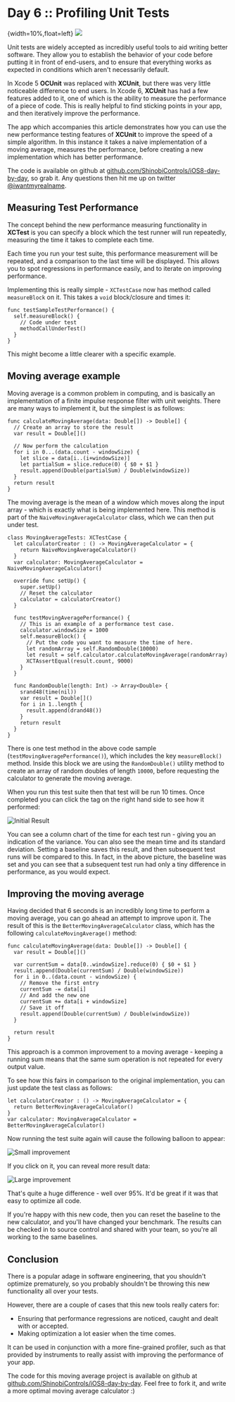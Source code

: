 # Day 6 :: Profiling Unit Tests

{width=10%,float=left}
![](images/06/thumbnail.png)

Unit tests are widely accepted as incredibly useful tools to aid writing better
software. They allow you to establish the behavior of your code before putting
it in front of end-users, and to ensure that everything works as expected in
conditions which aren't necessarily default.

In Xcode 5 __OCUnit__ was replaced with __XCUnit__, but there was very little
noticeable difference to end users. In Xcode 6, __XCUnit__ has had a few features
added to it, one of which is the ability to measure the performance of a piece
of code. This is really helpful to find sticking points in your app, and then
iteratively improve the performance.

The app which accompanies this article demonstrates how you can use the
new performance testing features of __XCUnit__ to improve the speed of a simple
algorithm. In this instance it takes a naive implementation of a moving average,
measures the performance, before creating a new implementation which has better
performance.

The code is available on github at [github.com/ShinobiControls/iOS8-day-by-day](https://github.com/ShinobiControls/iOS8-day-by-day),
so grab it. Any questions then hit me up on twitter [@iwantmyrealname](https://twitter.com/iwantmyrealname).


## Measuring Test Performance

The concept behind the new performance measuring functionality in __XCTest__ is
you can specify a block which the test runner will run repeatedly, measuring the
time it takes to complete each time.

Each time you run your test suite, this performance measurement will be repeated,
and a comparison to the last time will be displayed. This allows you to spot
regressions in performance easily, and to iterate on improving performance.

Implementing this is really simple - `XCTestCase` now has method called
`measureBlock` on it. This takes a `void` block/closure and times it:

    func testSampleTestPerformance() {
      self.measureBlock() {
        // Code under test
        methodCallUnderTest()
      }
    }

This might become a little clearer with a specific example.

## Moving average example

Moving average is a common problem in computing, and is basically an implementation
of a finite impulse response filter with unit weights. There are many ways to
implement it, but the simplest is as follows:

    func calculateMovingAverage(data: Double[]) -> Double[] {
      // Create an array to store the result
      var result = Double[]()

      // Now perform the calculation
      for i in 0...(data.count - windowSize) {
        let slice = data[i..(i+windowSize)]
        let partialSum = slice.reduce(0) { $0 + $1 }
        result.append(Double(partialSum) / Double(windowSize))
      }
      return result
    }

The moving average is the mean of a window which moves along the input array - which
is exactly what is being implemented here. This method is part of the
`NaiveMovingAverageCalculator` class, which we can then put under test.

    class MovingAverageTests: XCTestCase {
      let calculatorCreator : () -> MovingAverageCalculator = {
        return NaiveMovingAverageCalculator()
      }
      var calculator: MovingAverageCalculator = NaiveMovingAverageCalculator()

      override func setUp() {
        super.setUp()
        // Reset the calculator
        calculator = calculatorCreator()
      }

      func testMovingAveragePerformance() {
        // This is an example of a performance test case.
        calculator.windowSize = 1000
        self.measureBlock() {
          // Put the code you want to measure the time of here.
          let randomArray = self.RandomDouble(10000)
          let result = self.calculator.calculateMovingAverage(randomArray)
          XCTAssertEqual(result.count, 9000)
        }
      }

      func RandomDouble(length: Int) -> Array<Double> {
        srand48(time(nil))
        var result = Double[]()
        for i in 1..length {
          result.append(drand48())
        }
        return result
      }
    }

There is one test method in the above code sample (`testMovingAveragePerformance()`),
which includes the key `measureBlock()` method. Inside this block we are using
the `RandomDouble()` utility method to create an array of random doubles of length
`10000`, before requesting the calculator to generate the moving average.

When you run this test suite then that test will be run 10 times. Once completed
you can click the tag on the right hand side to see how it performed:

![Initial Result](images/06/setting_the_baseline.png)

You can see a column chart of the time for each test run - giving you an indication
of the variance. You can also see the mean time and its standard deviation. Setting
a baseline saves this result, and then subsequent test runs will be compared to
this. In fact, in the above picture, the baseline was set and you can see that
a subsequent test run had only a tiny difference in performance, as you would expect.


## Improving the moving average

Having decided that 6 seconds is an incredibly long time to perform a moving
average, you can go ahead an attempt to improve upon it. The result of this
is the `BetterMovingAverageCalculator` class, which has the following
`calculateMovingAverage()` method:

    func calculateMovingAverage(data: Double[]) -> Double[] {
      var result = Double[]()

      var currentSum = data[0..windowSize].reduce(0) { $0 + $1 }
      result.append(Double(currentSum) / Double(windowSize))
      for i in 0..(data.count - windowSize) {
        // Remove the first entry
        currentSum -= data[i]
        // And add the new one
        currentSum += data[i + windowSize]
        // Save it off
        result.append(Double(currentSum) / Double(windowSize))
      }

      return result
    }

This approach is a common improvement to a moving average - keeping a running
sum means that the same sum operation is not repeated for every output value.

To see how this fairs in comparison to the original implementation, you can just
update the test class as follows:

    let calculatorCreator : () -> MovingAverageCalculator = {
      return BetterMovingAverageCalculator()
    }
    var calculator: MovingAverageCalculator = BetterMovingAverageCalculator()

Now running the test suite again will cause the following balloon to appear:

![Small improvement](images/06/small_improvement_pic.png)

If you click on it, you can reveal more result data:

![Large improvement](images/06/large_improvement_pic.png)

That's quite a huge difference - well over 95%. It'd be great if it was that easy
to optimize all code.

If you're happy with this new code, then you can reset the baseline to the new
calculator, and you'll have changed your benchmark. The results can be checked
in to source control and shared with your team, so you're all working to the same
baselines.


## Conclusion

There is a popular adage in software engineering, that you shouldn't optimize
prematurely, so you probably shouldn't be throwing this new functionality all
over your tests.

However, there are a couple of cases that this new tools really caters for:

- Ensuring that performance regressions are noticed, caught and dealt with or
accepted.
- Making optimization a lot easier when the time comes.

It can be used in conjunction with a more fine-grained profiler, such as that
provided by instruments to really assist with improving the performance of your
app.

The code for this moving average project is available on github at
[github.com/ShinobiControls/iOS8-day-by-day](https://github.com/ShinobiControls/iOS8-day-by-day).
Feel free to fork it, and write a more optimal moving average calculator :)

